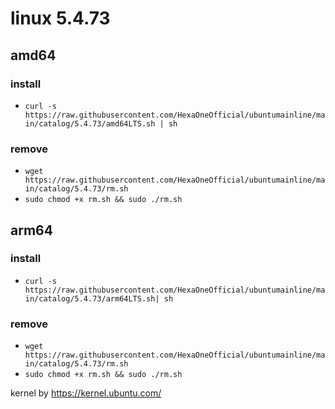 # linux 5.4.73
 
## amd64

### install

- `curl -s https://raw.githubusercontent.com/HexaOneOfficial/ubuntumainline/main/catalog/5.4.73/amd64LTS.sh | sh`
 
### remove
  
- `wget https://raw.githubusercontent.com/HexaOneOfficial/ubuntumainline/main/catalog/5.4.73/rm.sh` 
- `sudo chmod +x rm.sh && sudo ./rm.sh` 
 
## arm64

### install

- `curl -s https://raw.githubusercontent.com/HexaOneOfficial/ubuntumainline/main/catalog/5.4.73/arm64LTS.sh| sh`
 
### remove

- `wget https://raw.githubusercontent.com/HexaOneOfficial/ubuntumainline/main/catalog/5.4.73/rm.sh` 
- `sudo chmod +x rm.sh && sudo ./rm.sh` 
 
 
 
kernel by https://kernel.ubuntu.com/
